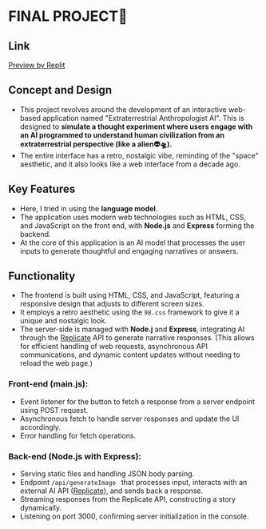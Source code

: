 # FINAL PROJECT🥵
## Link
[Preview by Replit](https://extraterrestrial-anthropologist-ai-cindyl.replit.app/)

## Concept and Design
- This project revolves around the development of an interactive web-based application named "Extraterrestrial Anthropologist AI". This is designed to **simulate a thought experiment where users engage with an AI programmed to understand human civilization from an extraterrestrial perspective (like a alien👽🛸).**
- The entire interface has a retro, nostalgic vibe, reminding of the "space" aesthetic, and it also looks like a web interface from a decade ago.
## Key Features
- Here, I tried in using the **language model**.
-  The application uses modern web technologies such as HTML, CSS, and JavaScript on the front end, with **Node.js** and **Express** forming the backend.
-  At the core of this application is an AI model that processes the user inputs to generate thoughtful and engaging narratives or answers. 
## Functionality
- The frontend is built using HTML, CSS, and JavaScript, featuring a responsive design that adjusts to different screen sizes. 
- It employs a retro aesthetic using the ``98.css`` framework to give it a unique and nostalgic look.
- The server-side is managed with **Node.j** and **Express**, integrating AI through the [Replicate](https://replicate.com/) API to generate narrative responses. (This allows for efficient handling of web requests, asynchronous API communications, and dynamic content updates without needing to reload the web page.)
### Front-end (main.js):
- Event listener for the button to fetch a response from a server endpoint using POST request.
- Asynchronous fetch to handle server responses and update the UI accordingly.
- Error handling for fetch operations.
### Back-end (Node.js with Express):
- Serving static files and handling JSON body parsing.
- Endpoint ```/api/generateImage ``` that processes input, interacts with an external AI API ([Replicate](https://replicate.com/)), and sends back a response.
- Streaming responses from the Replicate API, constructing a story dynamically.
- Listening on port 3000, confirming server initialization in the console.
